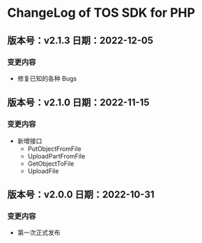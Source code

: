 # ChangeLog of TOS SDK for PHP

## 版本号：v2.1.3 日期：2022-12-05

### 变更内容

- 修复已知的各种 Bugs

## 版本号：v2.1.0 日期：2022-11-15

### 变更内容

- 新增接口
    - PutObjectFromFile
    - UploadPartFromFile
    - GetObjectToFile
    - UploadFile

## 版本号：v2.0.0 日期：2022-10-31

### 变更内容

- 第一次正式发布

